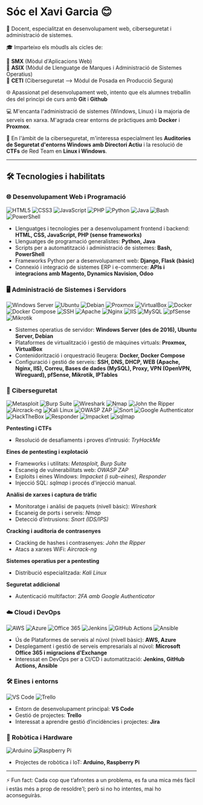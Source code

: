 # Sóc el Xavi Garcia 😊

🏫 Docent, especialitzat en desenvolupament web, ciberseguretat i administració de sistemes.

🎓 Imparteixo els mòudls als cicles de:

🔹 **SMX** (Mòdul d'Aplicacions Web)  
🔹 **ASIX** (Mòdul de Llenguatge de Marques i Administració de Sistemes Operatius)  
🔹 **CETI** (Ciberseguretat --> Mòdul de Posada en Producció Segura)

🌐 Apassionat pel desenvolupament web, intento que els alumnes treballin des del principi de curs amb **Git** i **Github**

💻 M'encanta l'administració de sistemes (Windows, Linux) i la majoria de serveis en xarxa. M'agrada crear entorns de pràctiques amb **Docker** i **Proxmox**.

🔐 En l'àmbit de la ciberseguretat, m'interessa especialment les **Auditories de Seguretat d'entorns Windows amb Directori Actiu** i la resolució de **CTFs** de Red Team en **Linux i Windows**.

---

## 🛠️ Tecnologies i habilitats

### 🌐 Desenvolupament Web i Programació
![HTML5](https://img.shields.io/badge/HTML5-E34F26?style=for-the-badge&logo=html5&logoColor=white)
![CSS3](https://img.shields.io/badge/CSS3-1572B6?style=for-the-badge&logo=css3&logoColor=white)
![JavaScript](https://img.shields.io/badge/JavaScript-F7DF1E?style=for-the-badge&logo=javascript&logoColor=black)
![PHP](https://img.shields.io/badge/PHP-777BB4?style=for-the-badge&logo=php&logoColor=white)
![Python](https://img.shields.io/badge/Python-3776AB?style=for-the-badge&logo=python&logoColor=white)
![Java](https://img.shields.io/badge/Java-007396?style=for-the-badge&logo=java&logoColor=white)
![Bash](https://img.shields.io/badge/Bash-4EAA25?style=for-the-badge&logo=gnu-bash&logoColor=white)
![PowerShell](https://img.shields.io/badge/PowerShell-012456?style=for-the-badge&logo=powershell&logoColor=white)
- Llenguatges i tecnologies per a desenvolupament frontend i backend: **HTML, CSS, JavaScript, PHP (sense frameworks)**
- Llenguatges de programació generalistes: **Python, Java**
- Scripts per a automatització i administració de sistemes: **Bash, PowerShell**
- Frameworks Python per a desenvolupament web: **Django, Flask (bàsic)**
- Connexió i integració de sistemes ERP i e-commerce: **APIs i integracions amb Magento, Dynamics Navision, Odoo**

### 🖥️ Administració de Sistemes i Servidors  
![Windows Server](https://img.shields.io/badge/Windows_Server-0078D6?style=for-the-badge&logo=windowsserver&logoColor=white)
![Ubuntu](https://img.shields.io/badge/Ubuntu-E95420?style=for-the-badge&logo=ubuntu&logoColor=white)
![Debian](https://img.shields.io/badge/Debian-A81D33?style=for-the-badge&logo=debian&logoColor=white)
![Proxmox](https://img.shields.io/badge/Proxmox-E01A4F?style=for-the-badge&logo=proxmox&logoColor=white)
![VirtualBox](https://img.shields.io/badge/VirtualBox-183A61?style=for-the-badge&logo=virtualbox&logoColor=white)
![Docker](https://img.shields.io/badge/Docker-2496ED?style=for-the-badge&logo=docker&logoColor=white)
![Docker Compose](https://img.shields.io/badge/Docker_Compose-2496ED?style=for-the-badge&logo=docker&logoColor=white)
![SSH](https://img.shields.io/badge/SSH-000000?style=for-the-badge&logo=ssh&logoColor=white)
![Apache](https://img.shields.io/badge/Apache_HTTP_Server-CA1F1F?style=for-the-badge&logo=apache&logoColor=white)
![Nginx](https://img.shields.io/badge/nginx-009639?style=for-the-badge&logo=nginx&logoColor=white)
![IIS](https://img.shields.io/badge/IIS-68217A?style=for-the-badge&logo=internet-information-services&logoColor=white)
![MySQL](https://img.shields.io/badge/MySQL-4479A1?style=for-the-badge&logo=mysql&logoColor=white)
![pfSense](https://img.shields.io/badge/pfSense-4E5A6C?style=for-the-badge&logo=pfsense&logoColor=white)
![Mikrotik](https://img.shields.io/badge/MikroTik-ED1C24?style=for-the-badge&logo=mikrotik&logoColor=white)
- Sistemes operatius de servidor: **Windows Server (des de 2016), Ubuntu Server, Debian**
- Plataformes de virtualització i gestió de màquines virtuals: **Proxmox, VirtualBox**
- Contenidorització i orquestració lleugera: **Docker, Docker Compose**
- Configuració i gestió de serveis: **SSH, DNS, DHCP, WEB (Apache, Nginx, IIS), Correu, Bases de dades (MySQL), Proxy, VPN (OpenVPN, Wireguard), pfSense, Mikrotik, IPTables**

### 🔐 Ciberseguretat  
![Metasploit](https://img.shields.io/badge/Metasploit-CE3534?style=for-the-badge&logo=metasploit&logoColor=white)
![Burp Suite](https://img.shields.io/badge/Burp_Suite-CE3434?style=for-the-badge&logo=burpsuite&logoColor=white)
![Wireshark](https://img.shields.io/badge/Wireshark-0581C4?style=for-the-badge&logo=wireshark&logoColor=white)
![Nmap](https://img.shields.io/badge/Nmap-7B0051?style=for-the-badge&logo=nmap&logoColor=white)
![John the Ripper](https://img.shields.io/badge/John_the_Ripper-000000?style=for-the-badge&logo=hashicorp&logoColor=white)
![Aircrack-ng](https://img.shields.io/badge/Aircrack--ng-005AAB?style=for-the-badge&logo=airbnb&logoColor=white)
![Kali Linux](https://img.shields.io/badge/Kali_Linux-557C94?style=for-the-badge&logo=kalilinux&logoColor=white)
![OWASP ZAP](https://img.shields.io/badge/OWASP_ZAP-5B9DEF?style=for-the-badge&logo=owasp&logoColor=white)
![Snort](https://img.shields.io/badge/Snort-0078D7?style=for-the-badge&logo=snort&logoColor=white)
![Google Authenticator](https://img.shields.io/badge/Google_Authenticator-4285F4?style=for-the-badge&logo=googleauthenticator&logoColor=white)
![HackTheBox](https://img.shields.io/badge/HackTheBox-000000?style=for-the-badge&logo=hackthebox&logoColor=green)
![Responder](https://img.shields.io/badge/Responder-008080?style=for-the-badge&logo=windows&logoColor=white)
![Impacket](https://img.shields.io/badge/Impacket-008080?style=for-the-badge&logo=python&logoColor=white)
![sqlmap](https://img.shields.io/badge/sqlmap-CC2927?style=for-the-badge&logo=mysql&logoColor=white)

**Pentesting i CTFs**  
- Resolució de desafiaments i proves d’intrusió: *TryHackMe*

**Eines de pentesting i explotació**  
- Frameworks i utilitats: *Metasploit, Burp Suite*  
- Escaneig de vulnerabilitats web: *OWASP ZAP*  
- Exploits i eines Windows: *Impacket (i sub-eines), Responder*  
- Injecció SQL: *sqlmap* i procés d'injecció manual.

**Anàlisi de xarxes i captura de tràfic**  
- Monitoratge i anàlisi de paquets (nivell bàsic): *Wireshark*  
- Escaneig de ports i serveis: *Nmap*  
- Detecció d’intrusions: *Snort (IDS/IPS)*

**Cracking i auditoria de contrasenyes**  
- Cracking de hashes i contrasenyes: *John the Ripper*  
- Atacs a xarxes WiFi: *Aircrack-ng*

**Sistemes operatius per a pentesting**  
- Distribució especialitzada: *Kali Linux*

**Seguretat addicional**  
- Autenticació multifactor: *2FA amb Google Authenticator*

### ☁️ Cloud i DevOps  
![AWS](https://img.shields.io/badge/AWS-232F3E?style=for-the-badge&logo=amazonaws&logoColor=white)
![Azure](https://img.shields.io/badge/Microsoft_Azure-0089D6?style=for-the-badge&logo=microsoftazure&logoColor=white)
![Office 365](https://img.shields.io/badge/Microsoft_365-D83B01?style=for-the-badge&logo=microsoftoffice&logoColor=white)
![Jenkins](https://img.shields.io/badge/Jenkins-D24939?style=for-the-badge&logo=jenkins&logoColor=white)
![GitHub Actions](https://img.shields.io/badge/GitHub_Actions-2088FF?style=for-the-badge&logo=githubactions&logoColor=white)
![Ansible](https://img.shields.io/badge/Ansible-EE0000?style=for-the-badge&logo=ansible&logoColor=white)
- Ús de Plataformes de serveis al núvol (nivell bàsic): **AWS, Azure**
- Desplegament i gestió de serveis empresarials al núvol: **Microsoft Office 365 i migracions d'Exchange**
- Interessat en DevOps per a CI/CD i automatització: **Jenkins, GitHub Actions, Ansible**

### 🛠️ Eines i entorns  
![VS Code](https://img.shields.io/badge/Visual_Studio_Code-007ACC?style=for-the-badge&logo=visualstudiocode&logoColor=white)
![Trello](https://img.shields.io/badge/Trello-0079BF?style=for-the-badge&logo=trello&logoColor=white)
- Entorn de desenvolupament principal: **VS Code**
- Gestió de projectes: **Trello**
- Interessat a aprendre gestió d’incidències i projectes: **Jira**

### 🤖 Robòtica i Hardware  
![Arduino](https://img.shields.io/badge/Arduino-00979D?style=for-the-badge&logo=arduino&logoColor=white)
![Raspberry Pi](https://img.shields.io/badge/Raspberry_Pi-A22846?style=for-the-badge&logo=raspberrypi&logoColor=white)
- Projectes de robòtica i IoT: **Arduino, Raspberry Pi**

---

⚡ Fun fact: Cada cop que t’afrontes a un problema, es fa una mica més fàcil i estàs més a prop de resoldre'l; però si no ho intentes, mai ho aconseguiràs.
